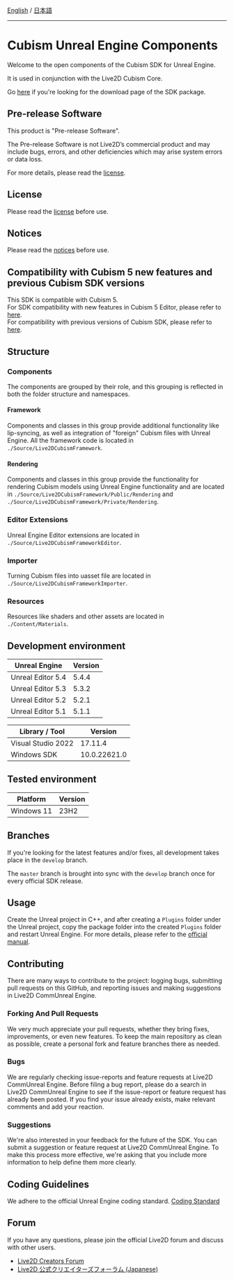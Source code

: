[English](README.md) / [日本語](README.ja.md)

---

# Cubism Unreal Engine Components

Welcome to the open components of the Cubism SDK for Unreal Engine.

It is used in conjunction with the Live2D Cubism Core.

Go [here](https://community.live2d.com/categories/downloadue) if you're looking for the download page of the SDK package.

## Pre-release Software

This product is "Pre-release Software".

The Pre-release Software is not Live2D’s commercial product and may include bugs, errors, and other deficiencies which may arise system errors or data loss.

For more details, please read the [license](LICENSE.md).

## License

Please read the [license](LICENSE.md) before use.

## Notices

Please read the [notices](NOTICE.md) before use.

## Compatibility with Cubism 5 new features and previous Cubism SDK versions

This SDK is compatible with Cubism 5.  
For SDK compatibility with new features in Cubism 5 Editor, please refer to [here](https://docs.live2d.com/en/cubism-sdk-manual/cubism-5-new-functions/).  
For compatibility with previous versions of Cubism SDK, please refer to [here](https://docs.live2d.com/en/cubism-sdk-manual/compatibility-with-cubism-5/).


## Structure

### Components

The components are grouped by their role, and this grouping is reflected in both the folder structure and namespaces.

#### Framework

Components and classes in this group provide additional functionality like lip-syncing, as well as integration of "foreign" Cubism files with Unreal Engine.  All the framework code is located in `./Source/Live2DCubismFramework`.

#### Rendering

Components and classes in this group provide the functionality for rendering Cubism models using Unreal Engine functionality and are located in `./Source/Live2DCubismFramework/Public/Rendering` and `./Source/Live2DCubismFramework/Private/Rendering`.

### Editor Extensions

Unreal Engine Editor extensions are located in `./Source/Live2DCubismFrameworkEditor`.

### Importer

Turning Cubism files into uasset file are located in `./Source/Live2DCubismFrameworkImporter`.

### Resources

Resources like shaders and other assets are located in `./Content/Materials`.

## Development environment

| Unreal Engine | Version |
| --- | --- |
| Unreal Editor 5.4 | 5.4.4 |
| Unreal Editor 5.3 | 5.3.2 |
| Unreal Editor 5.2 | 5.2.1 |
| Unreal Editor 5.1 | 5.1.1 |

| Library / Tool | Version |
| --- | --- |
| Visual Studio 2022 | 17.11.4 |
| Windows SDK | 10.0.22621.0 |

## Tested environment

| Platform | Version |
| --- | --- |
| Windows 11 | 23H2 |

## Branches

If you're looking for the latest features and/or fixes, all development takes place in the `develop` branch.

The `master` branch is brought into sync with the `develop` branch once for every official SDK release.

## Usage

Create the Unreal project in C++, and after creating a `Plugins` folder under the Unreal project, copy the package folder into the created `Plugins` folder and restart Unreal Engine.
For more details, please refer to the [official manual](https://docs.live2d.com/en/cubism-sdk-manual/cubism-sdk-for-unreal-engine/).

## Contributing

There are many ways to contribute to the project: logging bugs, submitting pull requests on this GitHub, and reporting issues and making suggestions in Live2D CommUnreal Engine.

### Forking And Pull Requests

We very much appreciate your pull requests, whether they bring fixes, improvements, or even new features. To keep the main repository as clean as possible, create a personal fork and feature branches there as needed.

### Bugs

We are regularly checking issue-reports and feature requests at Live2D CommUnreal Engine. Before filing a bug report, please do a search in Live2D CommUnreal Engine to see if the issue-report or feature request has already been posted. If you find your issue already exists, make relevant comments and add your reaction.

### Suggestions

We're also interested in your feedback for the future of the SDK. You can submit a suggestion or feature request at Live2D CommUnreal Engine. To make this process more effective, we're asking that you include more information to help define them more clearly.

## Coding Guidelines

We adhere to the official Unreal Engine coding standard. [Coding Standard](https://dev.epicgames.com/documentation/en-us/unreal-engine/epic-cplusplus-coding-standard-for-unreal-engine)

## Forum

If you have any questions, please join the official Live2D forum and discuss with other users.

- [Live2D Creators Forum](https://community.live2d.com/)
- [Live2D 公式クリエイターズフォーラム (Japanese)](https://creatorsforum.live2d.com/)
